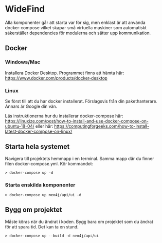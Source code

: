 # WideFind

Alla komponenter går att starta var för sig, men enklast är att använda docker-compose vilket skapar små virtuella maskiner som automatiskt säkerställer dependencies för modulerna och sätter upp kommunikation.

## Docker

### Windows/Mac

Installera Docker Desktop. Programmet finns att hämta här: https://www.docker.com/products/docker-desktop

### Linux

Se först till att du har docker installerat. Förslagsvis från din pakethanterare. Annars är Google din vän.

Läs instruktionerna hur du installerar docker-compose här: https://linuxize.com/post/how-to-install-and-use-docker-compose-on-ubuntu-18-04/ eller här: https://computingforgeeks.com/how-to-install-latest-docker-compose-on-linux/ 

## Starta hela systemet
Navigera till projektets hemmapp i en terminal. Samma mapp där du finner filen docker-compose.yml. Kör kommandot:
```
> docker-compose up -d
```

### Starta enskilda komponenter
```
> docker-compose up neo4j/api/ui -d
```

## Bygg om projektet
Måste köras när du ändrat i koden. Bygg bara om projektet som du ändrat för att spara tid. Det kan ta en stund.
```
> docker-compose up --build -d neo4j/api/ui
```